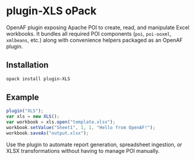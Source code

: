 # plugin-XLS oPack

OpenAF plugin exposing Apache POI to create, read, and manipulate Excel workbooks. It bundles all required POI components
(`poi`, `poi-ooxml`, `xmlbeans`, etc.) along with convenience helpers packaged as an OpenAF plugin.

## Installation

```bash
opack install plugin-XLS
```

## Example

```javascript
plugin("XLS");
var xls = new XLS();
var workbook = xls.open("template.xlsx");
workbook.setValue("Sheet1", 1, 1, "Hello from OpenAF!");
workbook.saveAs("output.xlsx");
```

Use the plugin to automate report generation, spreadsheet ingestion, or XLSX transformations without having to manage POI
manually.
